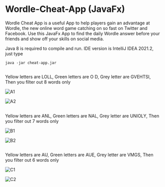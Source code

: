 # Wordle-Cheat-App (JavaFx)
Wordle Cheat App is a useful App to help players gain an advantage at Wordle, the new online word game catching on so fast on Twitter and Facebook. Use this JavaFx App to find the daily Wordle answer before your friends and show off your skills on social media.

Java 8 is required to compile and run. IDE version is IntelliJ IDEA 2021.2, just type

```
java -jar cheat-app.jar
```


##

Yellow letters are LOLL, Green letters are O D, Grey letter are GVEHTSI, Then you filter out 8 words only

![A1](https://user-images.githubusercontent.com/98500513/151674338-ce06de27-6a69-4498-9ff6-c2dc8024294c.png)

![A2](https://user-images.githubusercontent.com/98500513/151674342-ac402e31-6086-46d6-8744-d3df56f8a9b2.png)

##

Yellow letters are ANL, Green letters are NAL, Grey letter are UNIOLY, Then you filter out 7 words only

![B1](https://user-images.githubusercontent.com/98500513/151674487-c5308e05-8e97-492e-8190-0101ad6bb105.png)

![B2](https://user-images.githubusercontent.com/98500513/151674488-b956a775-33fb-4df2-8fe1-a1690c1eca0b.png)

##

Yellow letters are AU, Green letters are AUE, Grey letter are VMGS, Then you filter out 6 words only

![C1](https://user-images.githubusercontent.com/98500513/151674574-f4c2800a-8087-434f-b0ca-072ba7812840.png)

![C2](https://user-images.githubusercontent.com/98500513/151674576-e6e024aa-0f37-45e8-bb1c-49011fb4ed57.png)
